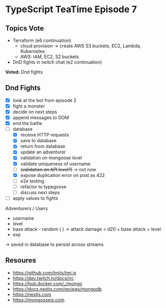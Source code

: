 # TypeScript TeaTime Episode 7

## Topics Vote

- Terraform (e6 continuation)
  - cloud provision -> create AWS S3 buckets, EC2, Lambda, Kubernetes
  - AWS: IAM, EC2, S2 buckets
- DnD fights in twitch chat (e2 continuation)

**Voted:** Dnd fights

## Dnd Fights

- [x] look at the bot from episode 2
- [x] fight a monster
- [x] decide on next steps
- [x] append messages to DOM
- [x] end the battle
- [ ] database
  - [x] receive HTTP requests
  - [x] save to database
  - [x] return from database
  - [x] update an adventurer
  - [x] validation on mongoose level
  - [x] validate uniqueness of username
  - [ ] ~~(validation on API level?)~~ -> not now
  - [x] expose duplication error on post as 422
  - [ ] e2e testing
  - [ ] refactor to typegoose
  - [ ] discuss next steps
- [ ] apply values to fights

Adventurers / Users

- username
- level
- base attack - random ( ) -> attack damage = d20 + base attack + level
- exp

-> saved in database to persist across streams

## Resoures

- <https://github.com/tmijs/tmi.js>
- <https://dev.twitch.tv/docs/irc>
- <https://hub.docker.com/_/mongo>
- <https://docs.nestjs.com/recipes/mongodb>
- <https://nestjs.com>
- <https://mongoosejs.com>
